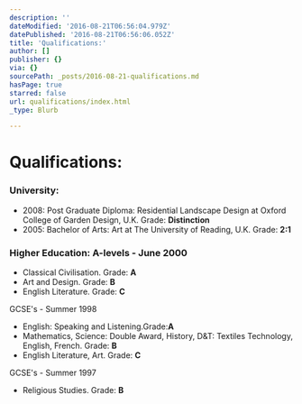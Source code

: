 ```yaml
---
description: ''
dateModified: '2016-08-21T06:56:04.979Z'
datePublished: '2016-08-21T06:56:06.052Z'
title: 'Qualifications:'
author: []
publisher: {}
via: {}
sourcePath: _posts/2016-08-21-qualifications.md
hasPage: true
starred: false
url: qualifications/index.html
_type: Blurb

---
```

# Qualifications:

### University:

* 2008: Post Graduate Diploma: Residential Landscape Design at Oxford College of Garden Design, U.K. Grade: **Distinction**
* 2005: Bachelor of Arts: Art at The University of Reading, U.K. Grade: **2:1**

### Higher Education: A-levels - June 2000

* Classical Civilisation. Grade: **A**
* Art and Design. Grade: **B**
* English Literature. Grade: **C**

GCSE's - Summer 1998

* English: Speaking and Listening.Grade:**A**
* Mathematics, Science: Double Award, History, D&T: Textiles Technology, English, French. Grade: **B**
* English Literature, Art. Grade: **C**

GCSE's - Summer 1997

* Religious Studies. Grade: **B**